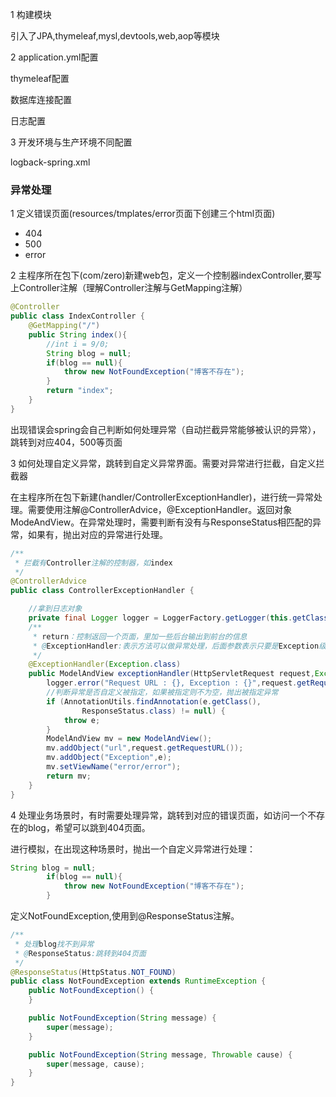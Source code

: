 1 构建模块

引入了JPA,thymeleaf,mysl,devtools,web,aop等模块

2 application.yml配置

thymeleaf配置

数据库连接配置

日志配置

3 开发环境与生产环境不同配置

logback-spring.xml



### 异常处理

1 定义错误页面(resources/tmplates/error页面下创建三个html页面)

* 404
* 500
* error

2 主程序所在包下(com/zero)新建web包，定义一个控制器indexController,要写上Controller注解（理解Controller注解与GetMapping注解）

```java
@Controller
public class IndexController {
    @GetMapping("/")
    public String index(){
        //int i = 9/0;
        String blog = null;
        if(blog == null){
            throw new NotFoundException("博客不存在");
        }
        return "index";
    }
}

```

出现错误会spring会自己判断如何处理异常（自动拦截异常能够被认识的异常），跳转到对应404，500等页面

3 如何处理自定义异常，跳转到自定义异常界面。需要对异常进行拦截，自定义拦截器

在主程序所在包下新建(handler/ControllerExceptionHandler)，进行统一异常处理。需要使用注解@ControllerAdvice，@ExceptionHandler。返回对象ModeAndView。在异常处理时，需要判断有没有与ResponseStatus相匹配的异常，如果有，抛出对应的异常进行处理。

```java
/**
 * 拦截有Controller注解的控制器，如index
 */
@ControllerAdvice
public class ControllerExceptionHandler {

    //拿到日志对象
    private final Logger logger = LoggerFactory.getLogger(this.getClass());
    /**
     * return：控制返回一个页面，里加一些后台输出到前台的信息
     * @ExceptionHandler:表示方法可以做异常处理，后面参数表示只要是Exception级别的都可以
     */
    @ExceptionHandler(Exception.class)
    public ModelAndView exceptionHandler(HttpServletRequest request,Exception e) throws Exception{
        logger.error("Request URL : {}, Exception : {}",request.getRequestURL(),e);
        //判断异常是否自定义被指定，如果被指定则不为空，抛出被指定异常
        if (AnnotationUtils.findAnnotation(e.getClass(),
                ResponseStatus.class) != null) {
            throw e;
        }
        ModelAndView mv = new ModelAndView();
        mv.addObject("url",request.getRequestURL());
        mv.addObject("Exception",e);
        mv.setViewName("error/error");
        return mv;
    }
}
```

4 处理业务场景时，有时需要处理异常，跳转到对应的错误页面，如访问一个不存在的blog，希望可以跳到404页面。

进行模拟，在出现这种场景时，抛出一个自定义异常进行处理：

```java
String blog = null;
        if(blog == null){
            throw new NotFoundException("博客不存在");
        }
```

定义NotFoundException,使用到@ResponseStatus注解。

```java
/**
 * 处理blog找不到异常
 * @ResponseStatus:跳转到404页面
 */
@ResponseStatus(HttpStatus.NOT_FOUND)
public class NotFoundException extends RuntimeException {
    public NotFoundException() {
    }

    public NotFoundException(String message) {
        super(message);
    }

    public NotFoundException(String message, Throwable cause) {
        super(message, cause);
    }
}
```

